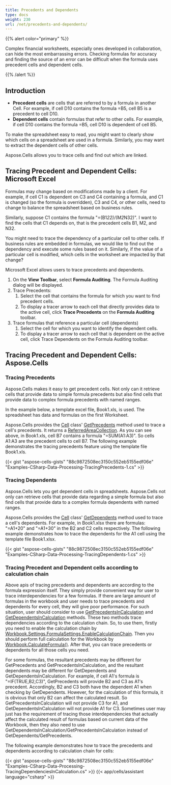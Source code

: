 ```yaml
---
title: Precedents and Dependents
type: docs
weight: 230
url: /net/precedents-and-dependents/
---
```


{{% alert color="primary" %}} 

Complex financial worksheets, especially ones developed in collaboration, can hide the most embarrassing errors. Checking formulas for accuracy and finding the source of an error can be difficult when the formula uses precedent cells and dependent cells.

{{% /alert %}} 
## **Introduction**
- **Precedent cells** are cells that are referred to by a formula in another Cell. For example, if cell D10 contains the formula =B5, cell B5 is a precedent to cell D10.
- **Dependent cells** contain formulas that refer to other cells. For example, if cell D10 contains the formula =B5, cell D10 is dependent of cell B5.

To make the spreadsheet easy to read, you might want to clearly show which cells on a spreadsheet are used in a formula. Similarly, you may want to extract the dependent cells of other cells.

Aspose.Cells allows you to trace cells and find out which are linked.
## **Tracing Precedent and Dependent Cells: Microsoft Excel**
Formulas may change based on modifications made by a client. For example, if cell C1 is dependent on C3 and C4 containing a formula, and C1 is changed (so the formula is overridden), C3 and C4, or other cells, need to change to balance the spreadsheet based on business rules.

Similarly, suppose C1 contains the formula "=(B1*22)/(M2*N32)". I want to find the cells that C1 depends on, that is the precedent cells B1, M2, and N32.

You might need to trace the dependency of a particular cell to other cells. If business rules are embedded in formulas, we would like to find out the dependency and execute some rules based on it. Similarly, if the value of a particular cell is modified, which cells in the worksheet are impacted by that change?

Microsoft Excel allows users to trace precedents and dependents.

1. On the **View Toolbar**, select **Formula Auditing**. The Formula Auditing dialog will be displayed.
1. Trace Precedents:
   1. Select the cell that contains the formula for which you want to find precedent cells.
   1. To display a tracer arrow to each cell that directly provides data to the active cell, click **Trace Precedents** on the **Formula Auditing** toolbar.
1. Trace formulas that reference a particular cell (dependents)
   1. Select the cell for which you want to identify the dependent cells.
   1. To display a tracer arrow to each cell that is dependent on the active cell, click Trace Dependents on the Formula Auditing toolbar.
## **Tracing Precedent and Dependent Cells: Aspose.Cells**
### **Tracing Precedents**
Aspose.Cells makes it easy to get precedent cells. Not only can it retrieve cells that provide data to simple formula precedents but also find cells that provide data to complex formula precedents with named ranges.

In the example below, a template excel file, Book1.xls, is used. The spreadsheet has data and formulas on the first Worksheet.

Aspose.Cells provides the [Cell](https://reference.aspose.com/cells/net/aspose.cells/cell) class' [GetPrecedents](https://reference.aspose.com/cells/net/aspose.cells/cell/methods/getprecedents) method used to trace a cell's precedents. It returns a [ReferredAreaCollection](https://reference.aspose.com/cells/net/aspose.cells/referredareacollection). As you can see above, in Book1.xls, cell B7 contains a formula "=SUM(A1:A3)". So cells A1:A3 are the precedent cells to cell B7. The following example demonstrates the tracing precedents feature using the template file Book1.xls.



{{< gist "aspose-cells-gists" "88c9872508ec3150c552eb5155edf06e" "Examples-CSharp-Data-Processing-TracingPrecedents-1.cs" >}}
### **Tracing Dependents**
Aspose.Cells lets you get dependent cells in spreadsheets. Aspose.Cells not only can retrieve cells that provide data regarding a simple formula but also find cells that provide data to a complex formula dependents with named ranges.

Aspose.Cells provides the [Cell](https://reference.aspose.com/cells/net/aspose.cells/cell) class' [GetDependents](https://reference.aspose.com/cells/net/aspose.cells/cell/methods/getdependents) method used to trace a cell's dependents. For example, in Book1.xlsx there are formulas: "=A1+20" and "=A1+30" in the B2 and C2 cells respectively. The following example demonstrates how to trace the dependents for the A1 cell using the template file Book1.xlsx.



{{< gist "aspose-cells-gists" "88c9872508ec3150c552eb5155edf06e" "Examples-CSharp-Data-Processing-TracingDependents-1.cs" >}}
### **Tracing Precedent and Dependent cells according to calculation chain**
Above apis of tracing precedents and dependents are according to the formula expression itself. They simply provide convenient way for user to trace interdependencies for a few formulas. If there are large amount of formulas in the workbook and user needs to trace precedents and dependents for every cell, they will give poor performance. For such situation, user should consider to use [GetPrecedentsInCalculation](https://reference.aspose.com/cells/net/aspose.cells/cell/methods/getprecedentsincalculation/) and [GetDependentsInCalculation](https://reference.aspose.com/cells/net/aspose.cells/cell/methods/getdependentsincalculation/) methods. These two methods trace dependencies according to the calculation chain. So, to use them, firstly you need to enable the calculation chain by [Workbook.Settings.FormulaSettings.EnableCalculationChain](https://reference.aspose.com/cells/net/aspose.cells/formulasettings/enablecalculationchain/). Then you should perform full calculation for the Workbook by [Workbook.CalculateFormula()](https://reference.aspose.com/cells/net/aspose.cells.workbook/calculateformula/methods/1). After that, you can trace precedents or dependents for all those cells you need.

For some formulas, the resultant precedents may be different for GetPrecedents and GetPrecedentsInCalculation, and the resultant dependents may be different for GetDependents and GetDependentsInCalculation. For example, if cell A1's formula is "=IF(TRUE,B2,C3)", GetPrecedents will provide B2 and C3 as A1's precedent. Accordingly, B2 and C3 both have the dependent A1 when checking by GetDependents. However, for the  calculation of this formula, it is obvious that only B2 can affect the calculated result. So GetPrecedentsInCalculation will not provide C3 for A1, and GetDependentsInCalculation will not provide A1 for C3. Sometimes user may just has the requirement of tracing those interdependencies that actually affect the calculated result of formulas based on current data of the Workbook, then they also need to use GetDependentsInCalculation/GetPrecedentsInCalculation instead of GetDependents/GetPrecedents.

The following example demonstrates how to trace the precedents and dependents according to calculation chain for cells:


{{< gist "aspose-cells-gists" "88c9872508ec3150c552eb5155edf06e" "Examples-CSharp-Data-Processing-TracingDependenciesInCalculation.cs" >}}
{{< app/cells/assistant language="csharp" >}}